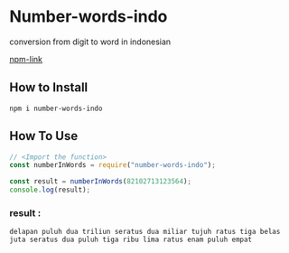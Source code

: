 # Number-words-indo
conversion from digit to word in indonesian

[npm-link](https://www.npmjs.com/package/number-words-indo "Number-words-indo")

## How to Install
```npm i number-words-indo```

## How To Use

```javascript
// <Import the function>
const numberInWords = require("number-words-indo");

const result = numberInWords(82102713123564);
console.log(result);
```

### result :
```
delapan puluh dua triliun seratus dua miliar tujuh ratus tiga belas juta seratus dua puluh tiga ribu lima ratus enam puluh empat
```
